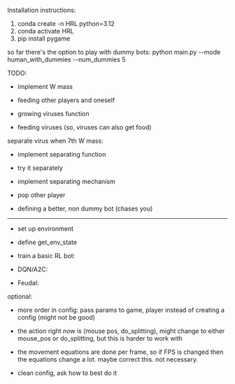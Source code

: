 Installation instructions:

1. conda create -n HRL python=3.12
2. conda activate HRL
3. pip install pygame

so far there's the option to play with dummy bots:
python main.py --mode human_with_dummies --num_dummies 5

TODO:
- implement W mass

- feeding other players and oneself

- growing viruses function

- feeding viruses (so, viruses can also get food)

separate virus when 7th W mass:
- implement separating function

- try it separately

- implement separating mechanism

- pop other player

- defining a better, non dummy bot (chases you)

----------------------------

- set up environment

- define get_env_state

- train a basic RL bot:

- DQN/A2C:

- Feudal:


optional:
- more order in config: pass params to game, player instead of creating a config (might not be good)
- the action right now is (mouse pos, do_splitting), might change to either mouse_pos or do_splitting, but this is harder to work with

- the movement equations are done per frame, so if FPS is changed then the equations change a lot. maybe correct this. not necessary.
- clean config, ask how to best do it